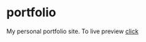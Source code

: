 # portfolio
My  personal portfolio site. To live preview [click](https://mesutcifci.github.io/portfolio/build/html/index.html)
